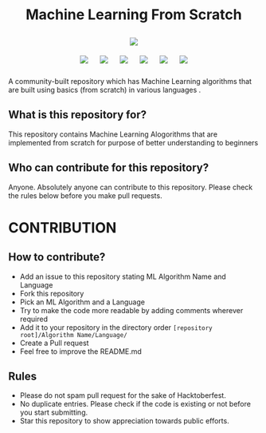 <h1 align="center">Machine Learning From Scratch</h1>

<p align="center">
<img style="padding:10px;" src="https://img.shields.io/badge/Open%20Source-💕%20-9cf?style=for-the-badge"><br>
<img style="padding:10px;" src="https://img.shields.io/github/contributors/iam-abbas/ML-FromScratch?style=flat-square">
<img style="padding:10px;" src="https://img.shields.io/github/hacktoberfest/2019/iam-abbas/ML-FromScratch?suggestion_label=Hacktoberfest&style=flat-square">
<img style="padding:10px;" src="https://img.shields.io/github/forks/iam-abbas/ML-FromScratch?label=Forks&style=flat-square">
<img style="padding:10px;" src="https://img.shields.io/github/stars/iam-abbas/ML-FromScratch?style=flat-square">
<img style="padding:10px;" src="https://img.shields.io/github/languages/count/iam-abbas/ML-FromScratch?style=flat-square">
<img style="padding:10px;" src="https://img.shields.io/github/license/iam-abbas/ML-FromScratch?style=flat-square">


A community-built repository which has Machine Learning algorithms that are built using basics (from scratch) in various languages .

</p>

## What is this repository for?

This repository contains Machine Learning Alogorithms that are implemented from scratch for purpose of better understanding to beginners

## Who can contribute for this repository?

Anyone. Absolutely anyone can contribute to this repository. Please check the rules below before you make pull requests.

# CONTRIBUTION

## How to contribute?

- Add an issue to this repository stating ML Algorithm Name and Language
- Fork this repository
- Pick an ML Algorithm and a Language
- Try to make the code more readable by adding comments wherever required
- Add it to your repository in the directory order `[repository root]/Algorithm Name/Language/`
- Create a Pull request
- Feel free to improve the README.md

## Rules

- Please do not spam pull request for the sake of Hacktoberfest.
- No duplicate entries. Please check if the code is existing or not before you start submitting.
- Star this repository to show appreciation towards public efforts.
